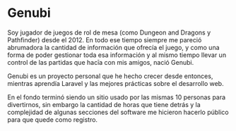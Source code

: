 # Genubi

Soy jugador de juegos de rol de mesa (como Dungeon and Dragons y Pathfinder) desde el 2012. En todo ese tiempo siempre me pareció abrumadora la cantidad de información que ofrecía el juego, y como una forma de poder gestionar toda esa información y al mismo tiempo llevar un control de las partidas que hacīa con mis amigos, nació Genubi.

Genubi es un proyecto personal que he hecho crecer desde entonces, mientras aprendía Laravel y las mejores prácticas sobre el desarrollo web.

En el fondo terminó siendo un sitio usado por las mismas 10 personas para divertirnos, sin embargo la cantidad de horas que tiene detrás y la complejidad de algunas secciones del software me hicieron hacerlo público para que quede como registro.


